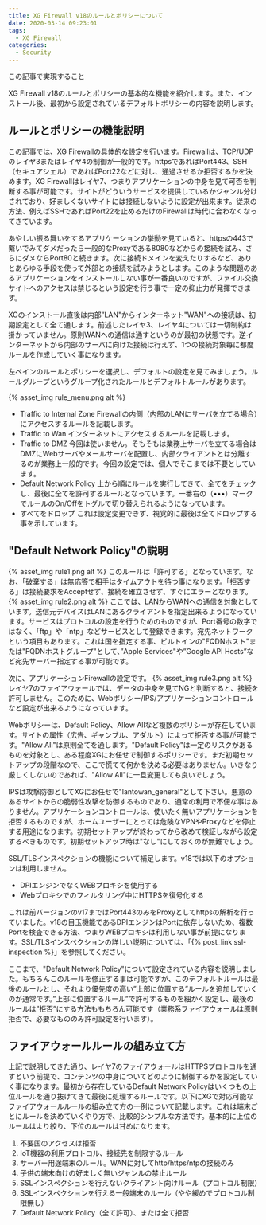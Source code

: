 ```yaml
---
title: XG Firewall v18のルールとポリシーについて
date: 2020-03-14 09:23:01
tags:
  - XG Firewall
categories:
  - Security
---
```

<p class="onepoint">この記事で実現すること</p>
XG Firewall v18のルールとポリシーの基本的な機能を紹介します。また、インストール後、最初から設定されているデフォルトポリシーの内容を説明します。
<!-- more -->

## ルールとポリシーの機能説明

この記事では、XG Firewallの具体的な設定を行います。Firewallは、TCP/UDPのレイヤ3またはレイヤ4の制御が一般的です。httpsであればPort443、SSH（セキュアシェル）であればPort22などに対し、通過させるか拒否するかを決めます。XG Firewallはレイヤ7、つまりアプリケーションの中身を見て可否を判断する事が可能です。サイトがどういうサービスを提供しているかジャンル分けされており、好ましくないサイトには接続しないように設定が出来ます。従来の方法、例えばSSHであればPort22を止めるだけのFirewallは時代に合わなくなってきています。

あやしい振る舞いをするアプリケーションの挙動を見ていると、httpsの443で繋いでみてダメだったら一般的なProxyである8080などからの接続を試み、さらにダメならPort80と続きます。次に接続ドメインを変えたりするなど、ありとあらゆる手段を使って外部との接続を試みようとします。このような問題のあるアプリケーションをインストールしない事が一番良いのですが、ファイル交換サイトへのアクセスは禁じるという設定を行う事で一定の抑止力が発揮できます。

XGのインストール直後は内部”LAN"からインターネット"WAN"への接続は、初期設定として全て通します。前述したレイヤ3、レイヤ4については一切制約は掛かっていません。原則WANへの通信は通すというのが最初の状態です。逆インターネットから内部のサーバに向けた接続は行えず、1つの接続対象毎に都度ルールを作成していく事になります。

左ペインのルールとポリシーを選択し、デフォルトの設定を見てみましょう。ルールグループというグループ化されたルールとデフォルトルールがあります。

{% asset_img rule_menu.png alt %}

- Traffic to Internal Zone
 Firewallの内側（内部のLANにサーバを立てる場合）にアクセスするルールを記載します。
- Traffic to Wan
 インターネットにアクセスするルールを記載します。
- Traffic to DMZ
 今回は使いません。そもそもは業務上サーバを立てる場合はDMZにWebサーバやメールサーバを配置し、内部クライアントとは分離するのが業務上一般的です。今回の設定では、個人でそこまでは不要としています。
- Default Network Policy
 上から順にルールを実行してきて、全てをチェックし、最後に全てを許可するルールとなっています。一番右の（•••）マークでルールのOn/Offをトグルで切り替えられるようになっています。
- すべてをドロップ
 これは設定変更できず、視覚的に最後は全てドロップする事を示しています。

## "Default Network Policy"の説明

{% asset_img rule1.png alt %}
このルールは「許可する」となっています。なお、「破棄する」は無応答で相手はタイムアウトを待つ事になります。「拒否する」は接続要求をAcceptせず、接続を確立させず、すぐにエラーとなります。
{% asset_img rule2.png alt %}
ここでは、LANからWANへの通信を対象としています。送信元デバイスはLANにあるクライアントを指定出来るようになっています。サービスはプロトコルの設定を行うためのものですが、Port番号の数字ではなく、「ftp」や「ntp」などサービスとして登録できます。宛先ネットワークという項目もあります。これは国を指定する事、ビルトインの"FQDNホスト"または"FQDNホストグループ"として、”Apple Services"や”Google API Hosts”など宛先サーバー指定する事が可能です。

次に、アプリケーションFirewallの設定です。
{% asset_img rule3.png alt %}
レイヤ7のファイアウォールでは、データの中身を見てNGと判断すると、接続を許可しません。このために、Webポリシー/IPS/アプリケーションコントロールなど設定が出来るようになっています。

Webポリシーは、Default Policy、Allow Allなど複数のポリシーが存在しています。サイトの属性（広告、ギャンブル、アダルト）によって拒否する事が可能です。"Allow All"は原則全てを通します。"Default Policy"は一定のリスクがあるものを対象とし、ある程度XGにお任せで制御するポリシーです。まだ初期セットアップの段階なので、ここで慌てて何かを決める必要はありません。いきなり厳しくしないのであれば、"Allow All"に一旦変更しても良いでしょう。

IPSは攻撃防御としてXGにお任せで"lantowan_general"として下さい。悪意のあるサイトからの脆弱性攻撃を防御するものであり、通常の利用で不便な事はありません。アプリケーションコントロールは、使いたく無いアプリケーションを拒否するものですが、ホームユーザーにとっては危険なVPNやProxyなどを停止する用途になります。初期セットアップが終わってから改めて検証しながら設定するべきものです。初期セットアップ時は"なし"にしておくのが無難でしょう。

SSL/TLSインスペクションの機能について補足します。v18では以下のオプションは利用しません。
- DPIエンジンでなくWEBプロキシを使用する
- Webプロキシでのフィルタリング中にHTTPSを復号化する

これは前バージョンのv17まではPort443のみをProxyとしてhttpsの解析を行っていました。v18の目玉機能であるDPIエンジンはPortに依存しないため、複数Portを検査できる方法、つまりWEBプロキシは利用しない事が前提になります。SSL/TLSインスペクションの詳しい説明については、「{% post_link ssl-inspection %}」を参照してください。

ここまで、"Default Network Policy"について設定されている内容を説明しました。もちろんこのルールを修正する事は可能ですが、このデフォルトルールは最後のルールとし、それより優先度の高い”上部に位置する”ルールを追加していくのが通常です。”上部に位置するルール”で許可するものを細かく設定し、最後のルールは”拒否”にする方法ももちろん可能です（業務系ファイアウォールは原則拒否で、必要なもののみ許可設定を行います）。

## ファイアウォールルールの組み立て方

上記で説明してきた通り、レイヤ7のファイアウォールはHTTPSプロトコルを通すという前提で、コンテンツの中身についてどのように制御するかを設定していく事になります。最初から存在しているDefault Network Policyはいくつもの上位ルールを通り抜けてきて最後に処理するルールです。以下にXGで対応可能なファイアウォールルールの組み立て方の一例について記載します。これは端末ごとにルールを決めていくやり方で、比較的シンプルな方法です。基本的に上位のルールはより絞り、下位のルールは甘めになります。

 1. 不要国のアクセスは拒否
 2. IoT機器の利用プロトコル、接続先を制限するルール
 3. サーバー用途端末のルール。WANに対してhttp/https/ntpの接続のみ
 4. 子供の端末向けの好ましく無いジャンルの禁止ルール
 5. SSLインスペクションを行えないクライアント向けルール（プロトコル制限）
 6. SSLインスペクションを行える一般端末のルール（やや緩めでプロトコル制限無し）
 7. Default Network Policy（全て許可）、または全て拒否